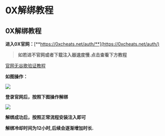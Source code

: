 # 0X解绑教程

## 0X解绑教程

**进入0X官网：**[**https://0xcheats.net/auth/**](https://0xcheats.net/auth/)

> **如若进不官网或者下载注入器速度慢.点击查看下方教程**

[官网无谷歌验证教程](https://docs.hzz.im/misc/o/steam++)

**如图操作：**

![](https://docs.hzz.im/\~gitbook/image?url=https%3A%2F%2F1382592200-files.gitbook.io%2F%7E%2Ffiles%2Fv0%2Fb%2Fgitbook-x-prod.appspot.com%2Fo%2Fspaces%252F7YXEHggLzaiKwZjRSOD4%252Fuploads%252Ff4g1P3TZJuFeWI8p1GAs%252Fimage.png%3Falt%3Dmedia%26token%3D27c7ad13-f03d-44bb-acea-a725edbf3674\&width=768\&dpr=4\&quality=100\&sign=1a397621\&sv=1)

**登录官网后，按照下图操作解绑**

![](https://docs.hzz.im/\~gitbook/image?url=https%3A%2F%2F1382592200-files.gitbook.io%2F%7E%2Ffiles%2Fv0%2Fb%2Fgitbook-x-prod.appspot.com%2Fo%2Fspaces%252F7YXEHggLzaiKwZjRSOD4%252Fuploads%252FLhaJyNpbiP1dASTXGFAU%252Fimage%2520%281%29.png%3Falt%3Dmedia%26token%3D058795a8-612d-46b3-a705-174e7b4fb5c7\&width=768\&dpr=4\&quality=100\&sign=a585f790\&sv=1)

**解绑成功后，按照正常流程安装注入即可**

**解绑冷却时间为12小时,后续会逐渐增加时长.**
